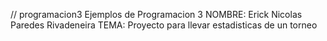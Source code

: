 // programacion3
Ejemplos de Programacion 3
NOMBRE: Erick Nicolas Paredes Rivadeneira
TEMA: Proyecto para llevar estadisticas de un torneo
